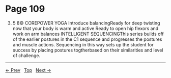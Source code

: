 # Page 109

3. 5 8© COREPOWER YOGA Introduce balancingReady for deep twisting now that your body is warm and active Ready to open hip flexors and work on arm balances
INTELLIGENT SEQUENCINGThis series builds off of the earlier postures in the C1 sequence and progresses the postures and muscle actions. Sequencing in this way sets up the student for success by placing postures togtherbased on their similarities and level of challenge.


---
[← Prev](/pages/page-108.md) &nbsp; [Top](/index.md) &nbsp; [Next →](/pages/page-110.md)
